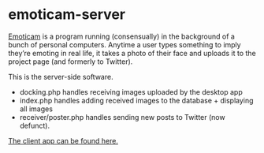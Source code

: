 # emoticam-server

[Emoticam](//www.emoticam.net) is a program running (consensually) in the background of a bunch of personal computers.
Anytime a user types something to imply they’re emoting in real life, it takes a photo of their face and uploads it to the project page (and formerly to Twitter).

This is the server-side software.
* docking.php handles receiving images uploaded by the desktop app
* index.php handles adding received images to the database + displaying all images
* receiver/poster.php handles sending new posts to Twitter (now defunct).

[The client app can be found here.](https://github.com/dansakamoto/emoticam-app)

